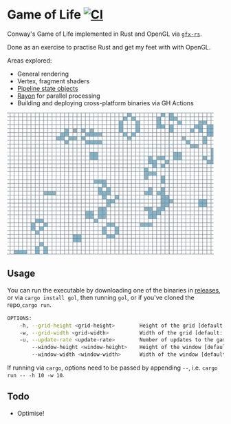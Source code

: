 # Game of Life [![CI](https://github.com/lloydmeta/gol-rs/actions/workflows/ci.yml/badge.svg)](https://github.com/lloydmeta/gol-rs/actions/workflows/ci.yml)

Conway's Game of Life implemented in Rust and OpenGL via [`gfx-rs`](https://github.com/gfx-rs).

Done as an exercise to practise Rust and get my feet with with OpenGL.

Areas explored:
  * General rendering
  * Vertex, fragment shaders
  * [Pipeline state objects](https://gfx-rs.github.io/2016/01/22/pso.html)
  * [Rayon](https://github.com/nikomatsakis/rayon) for parallel processing
  * Building and deploying cross-platform binaries via GH Actions

![gol running](gol.gif)

## Usage

You can run the executable by downloading one of the binaries in [releases](https://github.com/lloydmeta/gol-rs/releases), or
via `cargo install gol`, then running `gol`, or if you've cloned the repo,`cargo run`.

```bash
OPTIONS:
    -h, --grid-height <grid-height>        Height of the grid [default: 80]
    -w, --grid-width <grid-width>          Width of the grid [default: 100]
    -u, --update-rate <update-rate>        Number of updates to the game board per second [default: 30]
        --window-height <window-height>    Height of the window [default: 768]
        --window-width <window-width>      Width of the window [default: 1024]
```

If running via `cargo`, options need to be passed by appending `--`, i.e. `cargo run -- -h 10 -w 10`.

## Todo

  * Optimise!